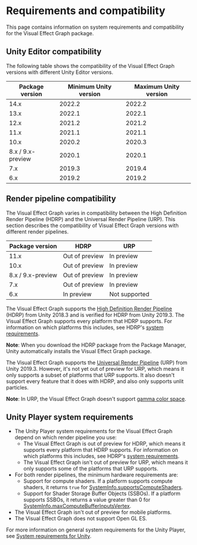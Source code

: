 # Requirements and compatibility

This page contains information on system requirements and compatibility for the Visual Effect Graph package.

## Unity Editor compatibility

The following table shows the compatibility of the Visual Effect Graph versions with different Unity Editor versions.

| **Package version** | **Minimum Unity version** | **Maximum Unity version** |
| ------------------- | ------------------------- | ------------------------- |
| 14.x                | 2022.2                    | 2022.2                    |
| 13.x                | 2022.1                    | 2022.1                    |
| 12.x                | 2021.2                    | 2021.2                    |
| 11.x                | 2021.1                    | 2021.1                    |
| 10.x                | 2020.2                    | 2020.3                    |
| 8.x / 9.x-preview   | 2020.1                    | 2020.1                    |
| 7.x                 | 2019.3                    | 2019.4                    |
| 6.x                 | 2019.2                    | 2019.2                    |

## Render pipeline compatibility

The Visual Effect Graph varies in compatibility between the High Definition Render Pipeline (HDRP) and the Universal Render Pipeline (URP). This section describes the compatibility of Visual Effect Graph versions with different render pipelines.

| **Package version** | **HDRP**       | **URP**       |
| ------------------- | -------------- | ------------- |
| 11.x                | Out of preview | In preview    |
| 10.x                | Out of preview | In preview    |
| 8.x / 9.x-preview   | Out of preview | In preview    |
| 7.x                 | Out of preview | In preview    |
| 6.x                 | In preview     | Not supported |

The Visual Effect Graph supports the [High Definition Render Pipeline](https://docs.unity3d.com/Packages/com.unity.render-pipelines.high-definition@latest/index.html) (HDRP) from Unity 2018.3 and is verified for HDRP from Unity 2019.3. The Visual Effect Graph supports every platform that HDRP supports. For information on which platforms this includes, see HDRP's [system requirements](https://docs.unity3d.com/Packages/com.unity.render-pipelines.high-definition@latest/index.html?subfolder=/manual/System-Requirements.html).

**Note**: When you download the HDRP package from the Package Manager, Unity automatically installs the Visual Effect Graph package.

The Visual Effect Graph supports the [Universal Render Pipeline](https://docs.unity3d.com/Packages/com.unity.render-pipelines.universal@latest/index.html) (URP) from Unity 2019.3. However, it's not yet out of preview for URP, which means it only supports a subset of platforms that URP supports. It also doesn't support every feature that it does with HDRP, and also only supports unlit particles.

**Note**: In URP, the Visual Effect Graph doesn't support [gamma color space](https://docs.unity3d.com/Manual/LinearRendering-LinearOrGammaWorkflow.html).

## Unity Player system requirements

- The Unity Player system requirements for the Visual Effect Graph depend on which render pipeline you use:
  - The Visual Effect Graph is out of preview for HDRP, which means it supports every platform that HDRP supports. For information on which platforms this includes, see HDRP's [system requirements](https://docs.unity3d.com/Packages/com.unity.render-pipelines.high-definition@latest/index.html?subfolder=/manual/System-Requirements.html).
  - The Visual Effect Graph isn't out of preview for URP, which means it only supports some of the platforms that URP supports.
- For both render pipelines, the minimum hardware requirements are:
  - Support for compute shaders. If a platform supports compute shaders, it returns `true` for [SystemInfo.supportsComputeShaders](https://docs.unity3d.com/ScriptReference/SystemInfo-supportsComputeShaders.html).
  - Support for Shader Storage Buffer Objects (SSBOs). If a platform supports SSBOs, it returns a value greater than 0 for [SystemInfo.maxComputeBufferInputsVertex](https://docs.unity3d.com/ScriptReference/SystemInfo-maxComputeBufferInputsVertex.html).
- The Visual Effect Graph isn't out of preview for mobile platforms.
- The Visual Effect Graph does not support Open GL ES.

For more information on general system requirements for the Unity Player, see [System requirements for Unity](https://docs.unity3d.com/Manual/system-requirements.html).
